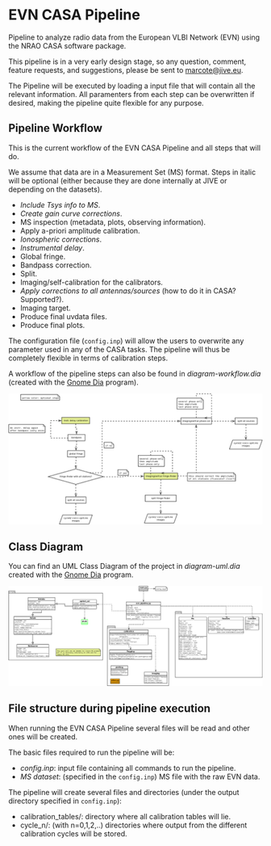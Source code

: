 # EVN CASA Pipeline

Pipeline to analyze radio data from the European VLBI Network (EVN) using the NRAO CASA software package.


This pipeline is in a very early design stage, so any question, comment, feature requests, and suggestions, please be sent to marcote@jive.eu.

The Pipeline will be executed by loading a input file that will contain all the relevant information. All paramenters from each step can be overwritten if desired, making the pipeline quite flexible for any purpose.




## Pipeline Workflow

This is the current workflow of the EVN CASA Pipeline and all steps that will do.

We assume that data are in a Measurement Set (MS) format. Steps in italic will be optional (either because they are done internally at JIVE or depending on the datasets).

- _Include Tsys info to MS_.
- _Create gain curve corrections_.
- MS inspection (metadata, plots, observing information).
- Apply a-priori amplitude calibration.
- _Ionospheric corrections_.
- _Instrumental delay_.
- Global fringe.
- Bandpass correction.
- Split.
- Imaging/self-calibration for the calibrators.
- _Apply corrections to all antennas/sources_ (how to do it in CASA? Supported?).
- Imaging target.
- Produce final uvdata files.
- Produce final plots.

The configuration file (`config.inp`) will allow the users to overwrite any parameter used in any of the CASA tasks. The pipeline will thus be completely flexible in terms of calibration steps.


A workflow of the pipeline steps can also be found in *diagram-workflow.dia* (created with the [Gnome Dia](https://wiki.gnome.org/Apps/Dia) program).

![Workflow Diagram](diagram-workflow.png)



## Class Diagram

You can find an UML Class Diagram of the project in *diagram-uml.dia* created with the [Gnome Dia](https://wiki.gnome.org/Apps/Dia) program.

![UML Class Diagram](diagram-uml.png)





## File structure during pipeline execution

When running the EVN CASA Pipeline several files will be read and other ones will be created.


The basic files required to run the pipeline will be:
- *config.inp*: input file containing all commands to run the pipeline.
- *MS dataset*: (specified in the `config.inp`) MS file with the raw EVN data.

The pipeline will create several files and directories (under the output directory specified in `config.inp`):

- calibration_tables/: directory where all calibration tables will lie.
- cycle_n/: (with n=0,1,2,..) directories where output from the different calibration cycles will be stored.







